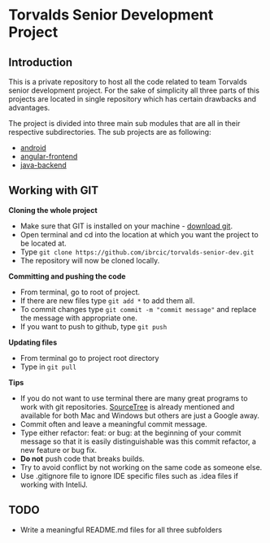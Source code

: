 # Torvalds Senior Development Project

Introduction
------------

This is a private repository to host all the code related to team Torvalds senior development project. For the sake of simplicity all three parts of this projects are located in single repository which has certain drawbacks and advantages.

The project is divided into three main sub modules that are all in their respective subdirectories. The sub projects are as following:

 - [android](https://github.com/ibrcic/torvalds-senior-dev/tree/master/android)
 - [angular-frontend](https://github.com/ibrcic/torvalds-senior-dev/tree/master/angular-frontend)
 - [java-backend](https://github.com/ibrcic/torvalds-senior-dev/tree/master/java-backend)

Working with GIT
----------------

 **Cloning the whole project**

 - Make sure that GIT is installed on your machine - [download git](https://git-scm.com/downloads).
 - Open terminal and cd into the location at which you want the project to be located at.
 - Type `git clone https://github.com/ibrcic/torvalds-senior-dev.git`
 - The repository will now be cloned locally.

**Committing and pushing the code**

 - From terminal, go to root of project.
 - If there are new files type `git add *` to add them all.
 - To commit changes type `git commit -m "commit message"` and replace the message with appropriate one.
 - If you want to push to github, type `git push`

**Updating files**

 - From terminal go to project root directory
 - Type in `git pull`

**Tips**

 - If you do not want to use terminal there are many great programs to work with git repositories. [SourceTree](https://www.sourcetreeapp.com/) is already mentioned and available for both Mac and Windows but others are just a Google away.
 - Commit often and leave a meaningful commit message.
 - Type either refactor: feat: or bug: at the beginning of your commit message so that it is easily distinguishable was this commit refactor, a new feature or bug fix.
 - **Do not** push code that breaks builds.
 - Try to avoid conflict by not working on the same code as someone else.
 - Use .gitignore file to ignore IDE specific files such as .idea files if working with InteliJ.


TODO
----

 - Write a meaningful README.md files for all three subfolders
